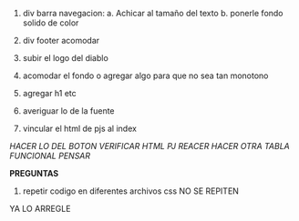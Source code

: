 1. div barra navegacion:
    a. Achicar al tamaño del texto
    b. ponerle fondo solido de color

2. div footer acomodar
3. subir el logo del diablo
4. acomodar el fondo o agregar algo para que no sea tan monotono
5. agregar h1 etc
6. averiguar lo de la fuente
7. vincular el html de pjs al index 


*HACER LO DEL BOTON VERIFICAR*
*HTML PJ REACER*
*HACER OTRA TABLA FUNCIONAL PENSAR*

**PREGUNTAS**

1. repetir codigo en diferentes archivos css NO SE REPITEN

YA LO ARREGLE
